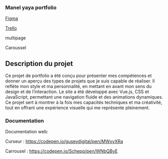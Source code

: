 ### Manel yaya portfolio
[Figma](https://www.figma.com/design/bqDXBFwHghJ7ciY7HiecKI/manel-yaya-portfolio?node-id=0-1&p=f&t=OtIRnAjMfGHWjead-0)

[Trello](https://trello.com/b/6MKksKT7/mon-tableau-trello)

multipage 

Caroussel

## Description du projet

Ce projet de portfolio a été conçu pour présenter mes compétences et donner un aperçu des types de projets que je suis capable de réaliser. Il reflète mon style et ma personnalité, en mettant en avant mon sens du design et de l’interaction. Le site a été développé avec Vue.js, CSS et JavaScript, permettant une navigation fluide et des animations dynamiques. Ce projet sert à montrer à la fois mes capacités techniques et ma créativité, tout en offrant une expérience visuelle qui me représente pleinement.

### Documentation
Documentation web:

Curseur : https://codepen.io/gusevdigital/pen/MWxyXRa

Carrousel : https://codepen.io/Schepp/pen/WNbQByE
